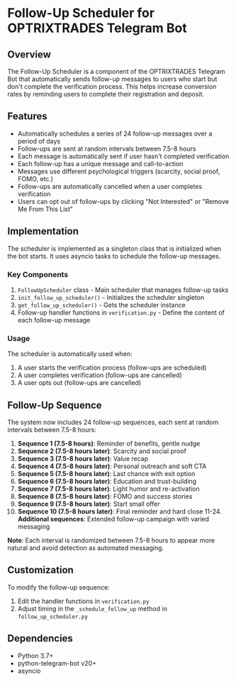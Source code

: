 # Follow-Up Scheduler for OPTRIXTRADES Telegram Bot

## Overview

The Follow-Up Scheduler is a component of the OPTRIXTRADES Telegram Bot that automatically sends follow-up messages to users who start but don't complete the verification process. This helps increase conversion rates by reminding users to complete their registration and deposit.

## Features

- Automatically schedules a series of 24 follow-up messages over a period of days
- Follow-ups are sent at random intervals between 7.5-8 hours
- Each message is automatically sent if user hasn't completed verification
- Each follow-up has a unique message and call-to-action
- Messages use different psychological triggers (scarcity, social proof, FOMO, etc.)
- Follow-ups are automatically cancelled when a user completes verification
- Users can opt out of follow-ups by clicking "Not Interested" or "Remove Me From This List"

## Implementation

The scheduler is implemented as a singleton class that is initialized when the bot starts. It uses asyncio tasks to schedule the follow-up messages.

### Key Components

1. `FollowUpScheduler` class - Main scheduler that manages follow-up tasks
2. `init_follow_up_scheduler()` - Initializes the scheduler singleton
3. `get_follow_up_scheduler()` - Gets the scheduler instance
4. Follow-up handler functions in `verification.py` - Define the content of each follow-up message

### Usage

The scheduler is automatically used when:

1. A user starts the verification process (follow-ups are scheduled)
2. A user completes verification (follow-ups are cancelled)
3. A user opts out (follow-ups are cancelled)

## Follow-Up Sequence

The system now includes 24 follow-up sequences, each sent at random intervals between 7.5-8 hours:

1. **Sequence 1 (7.5-8 hours)**: Reminder of benefits, gentle nudge
2. **Sequence 2 (7.5-8 hours later)**: Scarcity and social proof
3. **Sequence 3 (7.5-8 hours later)**: Value recap
4. **Sequence 4 (7.5-8 hours later)**: Personal outreach and soft CTA
5. **Sequence 5 (7.5-8 hours later)**: Last chance with exit option
6. **Sequence 6 (7.5-8 hours later)**: Education and trust-building
7. **Sequence 7 (7.5-8 hours later)**: Light humor and re-activation
8. **Sequence 8 (7.5-8 hours later)**: FOMO and success stories
9. **Sequence 9 (7.5-8 hours later)**: Start small offer
10. **Sequence 10 (7.5-8 hours later)**: Final reminder and hard close
11-24. **Additional sequences**: Extended follow-up campaign with varied messaging

**Note**: Each interval is randomized between 7.5-8 hours to appear more natural and avoid detection as automated messaging.

## Customization

To modify the follow-up sequence:

1. Edit the handler functions in `verification.py`
2. Adjust timing in the `_schedule_follow_up` method in `follow_up_scheduler.py`

## Dependencies

- Python 3.7+
- python-telegram-bot v20+
- asyncio